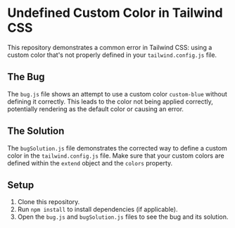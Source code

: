 # Undefined Custom Color in Tailwind CSS

This repository demonstrates a common error in Tailwind CSS: using a custom color that's not properly defined in your `tailwind.config.js` file.

## The Bug

The `bug.js` file shows an attempt to use a custom color `custom-blue` without defining it correctly. This leads to the color not being applied correctly, potentially rendering as the default color or causing an error.

## The Solution

The `bugSolution.js` file demonstrates the corrected way to define a custom color in the `tailwind.config.js` file.  Make sure that your custom colors are defined within the `extend` object and the `colors` property.

## Setup

1. Clone this repository.
2. Run `npm install` to install dependencies (if applicable).
3. Open the `bug.js` and `bugSolution.js` files to see the bug and its solution.
